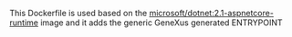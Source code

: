 This Dockerfile is used based on the [microsoft/dotnet:2.1-aspnetcore-runtime](https://hub.docker.com/r/microsoft/dotnet/) image and it adds the generic GeneXus generated ENTRYPOINT
